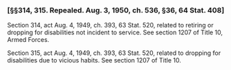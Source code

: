 ### [§§314, 315. Repealed. Aug. 3, 1950, ch. 536, §36, 64 Stat. 408] ###

Section 314, act Aug. 4, 1949, ch. 393, 63 Stat. 520, related to retiring or dropping for disabilities not incident to service. See section 1207 of Title 10, Armed Forces.

Section 315, act Aug. 4, 1949, ch. 393, 63 Stat. 520, related to dropping for disabilities due to vicious habits. See section 1207 of Title 10.